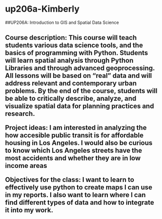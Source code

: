 # up206a-Kimberly
##UP206A: Introduction to GIS and Spatial Data Science <h2> 

Course description: 
This course will teach students various data science tools, and the basics of programming with Python. Students will learn spatial analysis through Python Libraries and through advanced geoprocessing. All lessons will be based on “real” data and will address relevant and contemporary urban problems. By the end of the course, students will be able to critically describe, analyze, and visualize spatial data for planning practices and research.

Project ideas:
I am interested in analyzing the how accesible public transit is for affordable housing in Los Angeles. 
I would also be curious to know which Los Angeles streets have the most accidents and whether they are in low income areas

Objectives for the class:
I want to learn to effectively use python to create maps I can use in my reports. I also want to learn where I can find different types of data and how to integrate it into my work. 

